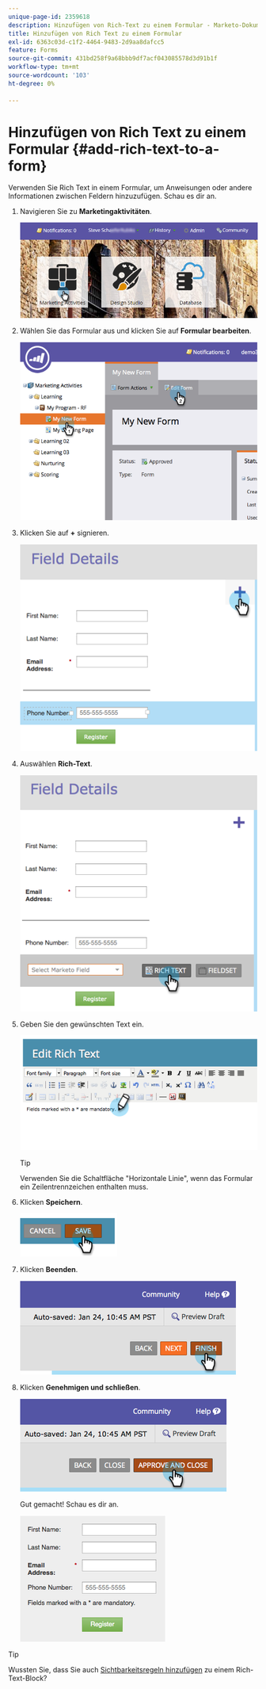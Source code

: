 ```yaml
---
unique-page-id: 2359618
description: Hinzufügen von Rich-Text zu einem Formular - Marketo-Dokumente - Produktdokumentation
title: Hinzufügen von Rich Text zu einem Formular
exl-id: 6363c03d-c1f2-4464-9483-2d9aa8dafcc5
feature: Forms
source-git-commit: 431bd258f9a68bbb9df7acf043085578d3d91b1f
workflow-type: tm+mt
source-wordcount: '103'
ht-degree: 0%

---
```


# Hinzufügen von Rich Text zu einem Formular {#add-rich-text-to-a-form}

Verwenden Sie Rich Text in einem Formular, um Anweisungen oder andere Informationen zwischen Feldern hinzuzufügen. Schau es dir an.

1. Navigieren Sie zu **Marketingaktivitäten**.

   ![](assets/login-marketing-activities-2.png)

1. Wählen Sie das Formular aus und klicken Sie auf **Formular bearbeiten**.

   ![](assets/image2014-9-15-16-3a46-3a7.png)

1. Klicken Sie auf **+** signieren.

   ![](assets/image2014-9-15-16-3a46-3a43.png)

1. Auswählen **Rich-Text**.

   ![](assets/image2014-9-15-16-3a47-3a9.png)

1. Geben Sie den gewünschten Text ein.

   ![](assets/image2014-9-15-16-3a47-3a20.png)

   >[!TIP]
   >
   >Verwenden Sie die Schaltfläche &quot;Horizontale Linie&quot;, wenn das Formular ein Zeilentrennzeichen enthalten muss.

1. Klicken **Speichern**.

   ![](assets/image2014-9-15-16-3a48-3a18.png)

1. Klicken **Beenden**.

   ![](assets/image2014-9-15-16-3a48-3a36.png)

1. Klicken **Genehmigen und schließen**.

   ![](assets/image2014-9-15-16-3a48-3a51.png)

   Gut gemacht! Schau es dir an.

   ![](assets/image2014-9-15-16-3a48-3a58.png)

>[!TIP]
>
>Wussten Sie, dass Sie auch [Sichtbarkeitsregeln hinzufügen](/help/marketo/product-docs/demand-generation/forms/form-fields/dynamically-toggle-visibility-of-a-form-field.md) zu einem Rich-Text-Block?
